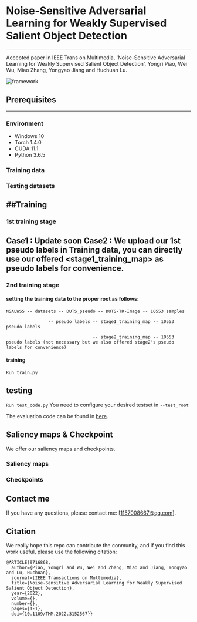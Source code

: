 # Noise-Sensitive Adversarial Learning for Weakly Supervised Salient Object Detection
----------------------------------------------
Accepted paper in IEEE Trans on Multimedia, 'Noise-Sensitive Adversarial Learning for Weakly Supervised Salient Object Detection', Yongri Piao, Wei Wu, Miao Zhang, Yongyao Jiang and Huchuan Lu.

![framework](https://github.com/wuweia123/IEEE-TMM-NSALWSS/blob/main/fig/framework.png)

## Prerequisites
--------------------------------
### Environment
* Windows 10
* Torch 1.4.0
* CUDA 11.1
* Python 3.6.5

### Training data

### Testing datasets

##Training
------------------------------------
### 1st training stage
Case1 : Update soon
Case2 : We upload our 1st pseudo labels in Training data, you can directly use our offered <stage1_training_map> as pseudo labels for convenience. 
------------------------------------
### 2nd training stage
#### setting the training data to the proper root as follows:

```
NSALWSS -- datasets -- DUTS_pseudo -- DUTS-TR-Image -- 10553 samples
                
                -- pseudo labels -- stage1_training_map -- 10553 pseudo labels
                
                                 -- stage2_training_map -- 10553 pseudo labels (not necessary but we also offered stage2's pseudo labels for convenience)
```

#### training

```Run train.py```

## testing
```Run test_code.py```
You need to configure your desired testset in ```--test_root```

The evaluation code can be found in [here](https://github.com/jiwei0921/Saliency-Evaluation-Toolbox).

## Saliency maps & Checkpoint
We offer our saliency maps and checkpoints.
### Saliency maps

### Checkpoints

## Contact me
If you have any questions, please contact me: [1157008667@qq.com].

## Citation
We really hope this repo can contribute the conmunity, and if you find this work useful, please use the following citation:

```
@ARTICLE{9716868,
  author={Piao, Yongri and Wu, Wei and Zhang, Miao and Jiang, Yongyao and Lu, Huchuan},
  journal={IEEE Transactions on Multimedia}, 
  title={Noise-Sensitive Adversarial Learning for Weakly Supervised Salient Object Detection}, 
  year={2022},
  volume={},
  number={},
  pages={1-1},
  doi={10.1109/TMM.2022.3152567}}
```
